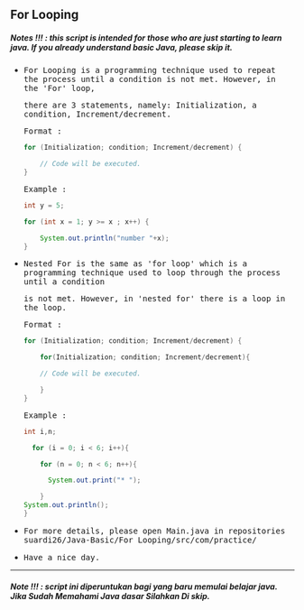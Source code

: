 ## For Looping
##### Notes !!! : this script is intended for those who are just starting to learn java. If you already understand basic Java, please skip it.

- <samp>For Looping is a programming technique used to repeat the process until a condition is not met. However, in the 'For' loop,</samp>

  <samp>there are 3 statements, namely: Initialization, a condition, Increment/decrement.</samp>
  
    <samp>  Format :</samp>
 
    ```java
    for (Initialization; condition; Increment/decrement) {

        // Code will be executed.
    }
    ```
  
    <samp>  Example :</samp>

    ```java
    int y = 5;

    for (int x = 1; y >= x ; x++) {

        System.out.println("number "+x);
    }    
    ```
  
- <samp>Nested For is the same as 'for loop' which is a programming technique used to loop through the process until a condition </samp> 

  <samp>is not met. However, in 'nested for' there is a loop in the loop.</samp>
        
    <samp>  Format :</samp>
    
    ```java
    for (Initialization; condition; Increment/decrement) {

        for(Initialization; condition; Increment/decrement){

        // Code will be executed.

        }
    }
    ```
    
    <samp>  Example :</samp>

    ```java
    int i,n;

      for (i = 0; i < 6; i++){

        for (n = 0; n < 6; n++){

          System.out.print("* ");

        }
    System.out.println();
    }
    ```
      
- <samp>For more details, please open Main.java in repositories suardi26/Java-Basic/For Looping/src/com/practice/</samp>

- <samp>Have a nice day.</samp>

---
##### Note !!! : script ini diperuntukan bagi yang baru memulai belajar java. Jika Sudah Memahami Java dasar Silahkan Di skip.

